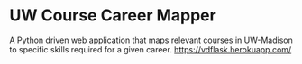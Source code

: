 # UW Course Career Mapper
A Python driven web application that maps relevant courses in UW-Madison to specific skills required for a given career.
https://vdflask.herokuapp.com/
